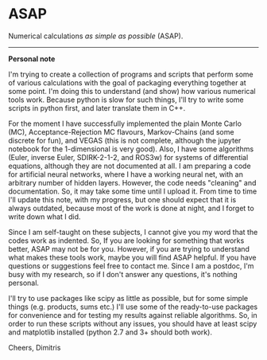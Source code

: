 # ASAP
Numerical calculations *as simple as possible* (ASAP).

---

**Personal note**

I'm trying to create a collection of programs and scripts that perform some of various calculations 
with the goal of packaging everything together at some point. I'm doing this to understand (and show) 
how various numerical tools work. Because python is slow for such things, I'll try to write some 
scripts in python first, and later translate them in C++.

For the moment  I have successfully implemented the plain Monte Carlo (MC), Acceptance-Rejection MC flavours,
Markov-Chains (and some discrete for fun), and VEGAS (this is not complete, although the jupyter notebook for the
1-dimensional is very good). Also, I have some algorithms (Euler, inverse Euler, SDIRK-2-1-2, and ROS3w)
for systems of differential equations, although they are not documented at all. I am preparing a code
for artificial neural networks, where I have a working neural net, with an arbitrary number of hidden layers.
However, the code needs "cleaning" and documentation.  So, it may take some time until I upload it. From time to time I'll update this note, with my progress, but one should expect that it is always outdated, because most of the work is done at night, and I forget to write down what I did.

Since I am self-taught on these subjects, I cannot give you my word that the codes work as indented. So, If you are
looking for something that works better, ASAP may not be for you.  However, if you are trying to understand what makes these tools work, maybe you will find ASAP helpful. If you have questions or suggestions feel free to contact me. Since I am a postdoc, I'm busy with my research, so if I don't answer any questions, it's nothing personal.

I'll try to use packages like scipy as little as possible, but for some simple things (e.g. 
products, sums etc.) I'll use some of the ready-to-use packages for convenience and for testing my results against reliable algorithms. So, in order to  run these scripts without any issues, you should have at least scipy and matplotlib installed (python 2.7 and 3+ should both work).



Cheers,
Dimitris